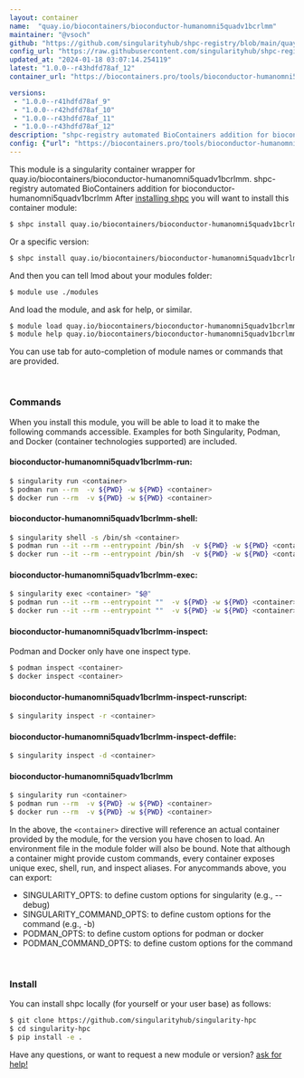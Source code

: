 ```yaml
---
layout: container
name:  "quay.io/biocontainers/bioconductor-humanomni5quadv1bcrlmm"
maintainer: "@vsoch"
github: "https://github.com/singularityhub/shpc-registry/blob/main/quay.io/biocontainers/bioconductor-humanomni5quadv1bcrlmm/container.yaml"
config_url: "https://raw.githubusercontent.com/singularityhub/shpc-registry/main/quay.io/biocontainers/bioconductor-humanomni5quadv1bcrlmm/container.yaml"
updated_at: "2024-01-18 03:07:14.254119"
latest: "1.0.0--r43hdfd78af_12"
container_url: "https://biocontainers.pro/tools/bioconductor-humanomni5quadv1bcrlmm"

versions:
 - "1.0.0--r41hdfd78af_9"
 - "1.0.0--r42hdfd78af_10"
 - "1.0.0--r43hdfd78af_11"
 - "1.0.0--r43hdfd78af_12"
description: "shpc-registry automated BioContainers addition for bioconductor-humanomni5quadv1bcrlmm"
config: {"url": "https://biocontainers.pro/tools/bioconductor-humanomni5quadv1bcrlmm", "maintainer": "@vsoch", "description": "shpc-registry automated BioContainers addition for bioconductor-humanomni5quadv1bcrlmm", "latest": {"1.0.0--r43hdfd78af_12": "sha256:e5fb00b8bb76ec9e2b54a89e9004ee2fb8ab40e3ab8b964768e98f420553dea1"}, "tags": {"1.0.0--r41hdfd78af_9": "sha256:59132a7686ff6ca8374d1d564b96a80091a1bc9432a8a42ac72ea637eea36739", "1.0.0--r42hdfd78af_10": "sha256:fb7139309dea17b10771ed121c6cb1ee9c1e4f6521c0c98deb176448e880b3b1", "1.0.0--r43hdfd78af_11": "sha256:0c19f0a0a150e4635b5dcd09a136df6575747d2ecc15a3ea0e3e86611be64a6e", "1.0.0--r43hdfd78af_12": "sha256:e5fb00b8bb76ec9e2b54a89e9004ee2fb8ab40e3ab8b964768e98f420553dea1"}, "docker": "quay.io/biocontainers/bioconductor-humanomni5quadv1bcrlmm"}
---
```


This module is a singularity container wrapper for quay.io/biocontainers/bioconductor-humanomni5quadv1bcrlmm.
shpc-registry automated BioContainers addition for bioconductor-humanomni5quadv1bcrlmm
After [installing shpc](#install) you will want to install this container module:


```bash
$ shpc install quay.io/biocontainers/bioconductor-humanomni5quadv1bcrlmm
```

Or a specific version:

```bash
$ shpc install quay.io/biocontainers/bioconductor-humanomni5quadv1bcrlmm:1.0.0--r43hdfd78af_12
```

And then you can tell lmod about your modules folder:

```bash
$ module use ./modules
```

And load the module, and ask for help, or similar.

```bash
$ module load quay.io/biocontainers/bioconductor-humanomni5quadv1bcrlmm/1.0.0--r43hdfd78af_12
$ module help quay.io/biocontainers/bioconductor-humanomni5quadv1bcrlmm/1.0.0--r43hdfd78af_12
```

You can use tab for auto-completion of module names or commands that are provided.

<br>

### Commands

When you install this module, you will be able to load it to make the following commands accessible.
Examples for both Singularity, Podman, and Docker (container technologies supported) are included.

#### bioconductor-humanomni5quadv1bcrlmm-run:

```bash
$ singularity run <container>
$ podman run --rm  -v ${PWD} -w ${PWD} <container>
$ docker run --rm  -v ${PWD} -w ${PWD} <container>
```

#### bioconductor-humanomni5quadv1bcrlmm-shell:

```bash
$ singularity shell -s /bin/sh <container>
$ podman run --it --rm --entrypoint /bin/sh  -v ${PWD} -w ${PWD} <container>
$ docker run --it --rm --entrypoint /bin/sh  -v ${PWD} -w ${PWD} <container>
```

#### bioconductor-humanomni5quadv1bcrlmm-exec:

```bash
$ singularity exec <container> "$@"
$ podman run --it --rm --entrypoint ""  -v ${PWD} -w ${PWD} <container> "$@"
$ docker run --it --rm --entrypoint ""  -v ${PWD} -w ${PWD} <container> "$@"
```

#### bioconductor-humanomni5quadv1bcrlmm-inspect:

Podman and Docker only have one inspect type.

```bash
$ podman inspect <container>
$ docker inspect <container>
```

#### bioconductor-humanomni5quadv1bcrlmm-inspect-runscript:

```bash
$ singularity inspect -r <container>
```

#### bioconductor-humanomni5quadv1bcrlmm-inspect-deffile:

```bash
$ singularity inspect -d <container>
```



#### bioconductor-humanomni5quadv1bcrlmm

```bash
$ singularity run <container>
$ podman run --rm  -v ${PWD} -w ${PWD} <container>
$ docker run --rm  -v ${PWD} -w ${PWD} <container>
```


In the above, the `<container>` directive will reference an actual container provided
by the module, for the version you have chosen to load. An environment file in the
module folder will also be bound. Note that although a container
might provide custom commands, every container exposes unique exec, shell, run, and
inspect aliases. For anycommands above, you can export:

 - SINGULARITY_OPTS: to define custom options for singularity (e.g., --debug)
 - SINGULARITY_COMMAND_OPTS: to define custom options for the command (e.g., -b)
 - PODMAN_OPTS: to define custom options for podman or docker
 - PODMAN_COMMAND_OPTS: to define custom options for the command

<br>

### Install

You can install shpc locally (for yourself or your user base) as follows:

```bash
$ git clone https://github.com/singularityhub/singularity-hpc
$ cd singularity-hpc
$ pip install -e .
```

Have any questions, or want to request a new module or version? [ask for help!](https://github.com/singularityhub/singularity-hpc/issues)